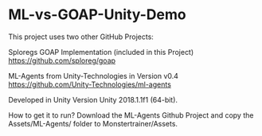 # ML-vs-GOAP-Unity-Demo

This project uses two other GitHub Projects:

Sploregs GOAP Implementation (included in this Project)
https://github.com/sploreg/goap

ML-Agents from Unity-Technologies in Version v0.4
https://github.com/Unity-Technologies/ml-agents

Developed in Unity Version Unity 2018.1.1f1 (64-bit).

How to get it to run?
Download the ML-Agents Github Project and copy the Assets/ML-Agents/ folder to Monstertrainer/Assets.
